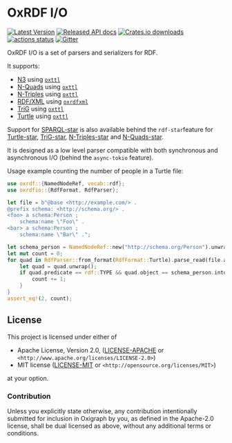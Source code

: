 OxRDF I/O
=========

[![Latest Version](https://img.shields.io/crates/v/oxrdfio.svg)](https://crates.io/crates/oxrdfio)
[![Released API docs](https://docs.rs/oxrdfio/badge.svg)](https://docs.rs/oxrdfio)
[![Crates.io downloads](https://img.shields.io/crates/d/oxrdfio)](https://crates.io/crates/oxrdfio)
[![actions status](https://github.com/oxigraph/oxigraph/workflows/build/badge.svg)](https://github.com/oxigraph/oxigraph/actions)
[![Gitter](https://badges.gitter.im/oxigraph/community.svg)](https://gitter.im/oxigraph/community?utm_source=badge&utm_medium=badge&utm_campaign=pr-badge)

OxRDF I/O is a set of parsers and serializers for RDF.

It supports:
* [N3](https://w3c.github.io/N3/spec/) using [`oxttl`](https://crates.io/crates/oxttl)
* [N-Quads](https://www.w3.org/TR/n-quads/) using [`oxttl`](https://crates.io/crates/oxttl)
* [N-Triples](https://www.w3.org/TR/n-triples/) using [`oxttl`](https://crates.io/crates/oxttl)
* [RDF/XML](https://www.w3.org/TR/rdf-syntax-grammar/) using [`oxrdfxml`](https://crates.io/crates/oxrdfxml)
* [TriG](https://www.w3.org/TR/trig/) using [`oxttl`](https://crates.io/crates/oxttl)
* [Turtle](https://www.w3.org/TR/turtle/) using [`oxttl`](https://crates.io/crates/oxttl)

Support for [SPARQL-star](https://w3c.github.io/rdf-star/cg-spec/2021-12-17.html) is also available behind the `rdf-star`feature for [Turtle-star](https://w3c.github.io/rdf-star/cg-spec/2021-12-17.html#turtle-star), [TriG-star](https://w3c.github.io/rdf-star/cg-spec/2021-12-17.html#trig-star), [N-Triples-star](https://w3c.github.io/rdf-star/cg-spec/2021-12-17.html#n-triples-star) and [N-Quads-star](https://w3c.github.io/rdf-star/cg-spec/2021-12-17.html#n-quads-star).

It is designed as a low level parser compatible with both synchronous and asynchronous I/O (behind the `async-tokio` feature).

Usage example counting the number of people in a Turtle file:
```rust
use oxrdf::{NamedNodeRef, vocab::rdf};
use oxrdfio::{RdfFormat, RdfParser};

let file = b"@base <http://example.com/> .
@prefix schema: <http://schema.org/> .
<foo> a schema:Person ;
    schema:name \"Foo\" .
<bar> a schema:Person ;
    schema:name \"Bar\" .";

let schema_person = NamedNodeRef::new("http://schema.org/Person").unwrap();
let mut count = 0;
for quad in RdfParser::from_format(RdfFormat::Turtle).parse_read(file.as_ref()) {
    let quad = quad.unwrap();
    if quad.predicate == rdf::TYPE && quad.object == schema_person.into() {
        count += 1;
    }
}
assert_eq!(2, count);
```

## License

This project is licensed under either of

* Apache License, Version 2.0, ([LICENSE-APACHE](../LICENSE-APACHE) or
  `<http://www.apache.org/licenses/LICENSE-2.0>`)
* MIT license ([LICENSE-MIT](../LICENSE-MIT) or
  `<http://opensource.org/licenses/MIT>`)

at your option.


### Contribution

Unless you explicitly state otherwise, any contribution intentionally submitted for inclusion in Oxigraph by you, as defined in the Apache-2.0 license, shall be dual licensed as above, without any additional terms or conditions.
